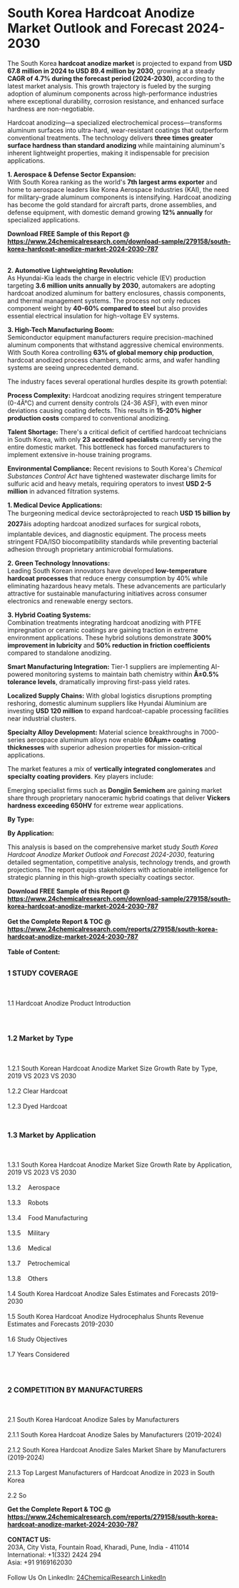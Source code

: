 <h1>South Korea Hardcoat Anodize Market Outlook and Forecast 2024-2030</h1><p>The South Korea <strong>hardcoat anodize market</strong> is projected to expand from <strong>USD 67.8 million in 2024 to USD 89.4 million by 2030</strong>, growing at a steady <strong>CAGR of 4.7% during the forecast period (2024-2030)</strong>, according to the latest market analysis. This growth trajectory is fueled by the surging adoption of aluminum components across high-performance industries where exceptional durability, corrosion resistance, and enhanced surface hardness are non-negotiable.</p><p>Hardcoat anodizing—a specialized electrochemical process—transforms aluminum surfaces into ultra-hard, wear-resistant coatings that outperform conventional treatments. The technology delivers <strong>three times greater surface hardness than standard anodizing</strong> while maintaining aluminum's inherent lightweight properties, making it indispensable for precision applications.</p><p><strong>1. Aerospace &amp; Defense Sector Expansion:</strong><br>
With South Korea ranking as the world's <strong>7th largest arms exporter</strong> and home to aerospace leaders like Korea Aerospace Industries (KAI), the need for military-grade aluminum components is intensifying. Hardcoat anodizing has become the gold standard for aircraft parts, drone assemblies, and defense equipment, with domestic demand growing <strong>12% annually</strong> for specialized applications.</p><div><b>Download FREE Sample of this Report @ 
            <a href="https://www.24chemicalresearch.com/download-sample/279158/south-korea-hardcoat-anodize-market-2024-2030-787">
            https://www.24chemicalresearch.com/download-sample/279158/south-korea-hardcoat-anodize-market-2024-2030-787</a></b></div><br><p><strong>2. Automotive Lightweighting Revolution:</strong><br>
As Hyundai-Kia leads the charge in electric vehicle (EV) production targeting <strong>3.6 million units annually by 2030</strong>, automakers are adopting hardcoat anodized aluminum for battery enclosures, chassis components, and thermal management systems. The process not only reduces component weight by <strong>40-60% compared to steel</strong> but also provides essential electrical insulation for high-voltage EV systems.</p><p><strong>3. High-Tech Manufacturing Boom:</strong><br>
Semiconductor equipment manufacturers require precision-machined aluminum components that withstand aggressive chemical environments. With South Korea controlling <strong>63% of global memory chip production</strong>, hardcoat anodized process chambers, robotic arms, and wafer handling systems are seeing unprecedented demand.</p><p>The industry faces several operational hurdles despite its growth potential:</p><p><strong>Process Complexity:</strong> Hardcoat anodizing requires stringent temperature (0-4Â°C) and current density controls (24-36 ASF), with even minor deviations causing coating defects. This results in <strong>15-20% higher production costs</strong> compared to conventional anodizing.</p><p><strong>Talent Shortage:</strong> There's a critical deficit of certified hardcoat technicians in South Korea, with only <strong>23 accredited specialists</strong> currently serving the entire domestic market. This bottleneck has forced manufacturers to implement extensive in-house training programs.</p><p><strong>Environmental Compliance:</strong> Recent revisions to South Korea's <em>Chemical Substances Control Act</em> have tightened wastewater discharge limits for sulfuric acid and heavy metals, requiring operators to invest <strong>USD 2-5 million</strong> in advanced filtration systems.</p><p><strong>1. Medical Device Applications:</strong><br>
The burgeoning medical device sectorâprojected to reach <strong>USD 15 billion by 2027</strong>âis adopting hardcoat anodized surfaces for surgical robots, implantable devices, and diagnostic equipment. The process meets stringent FDA/ISO biocompatibility standards while preventing bacterial adhesion through proprietary antimicrobial formulations.</p><p><strong>2. Green Technology Innovations:</strong><br>
Leading South Korean innovators have developed <strong>low-temperature hardcoat processes</strong> that reduce energy consumption by 40% while eliminating hazardous heavy metals. These advancements are particularly attractive for sustainable manufacturing initiatives across consumer electronics and renewable energy sectors.</p><p><strong>3. Hybrid Coating Systems:</strong><br>
Combination treatments integrating hardcoat anodizing with PTFE impregnation or ceramic coatings are gaining traction in extreme environment applications. These hybrid solutions demonstrate <strong>300% improvement in lubricity</strong> and <strong>50% reduction in friction coefficients</strong> compared to standalone anodizing.</p><p><strong>Smart Manufacturing Integration:</strong> Tier-1 suppliers are implementing AI-powered monitoring systems to maintain bath chemistry within <strong>Â±0.5% tolerance levels</strong>, dramatically improving first-pass yield rates.</p><p><strong>Localized Supply Chains:</strong> With global logistics disruptions prompting reshoring, domestic aluminum suppliers like Hyundai Aluminium are investing <strong>USD 120 million</strong> to expand hardcoat-capable processing facilities near industrial clusters.</p><p><strong>Specialty Alloy Development:</strong> Material science breakthroughs in 7000-series aerospace aluminum alloys now enable <strong>60Âµm+ coating thicknesses</strong> with superior adhesion properties for mission-critical applications.</p><p>The market features a mix of <strong>vertically integrated conglomerates</strong> and <strong>specialty coating providers</strong>. Key players include:</p><p>Emerging specialist firms such as <strong>Dongjin Semichem</strong> are gaining market share through proprietary nanoceramic hybrid coatings that deliver <strong>Vickers hardness exceeding 650HV</strong> for extreme wear applications.</p><p><strong>By Type:</strong></p><p><strong>By Application:</strong></p><p>This analysis is based on the comprehensive market study <em>South Korea Hardcoat Anodize Market Outlook and Forecast 2024-2030</em>, featuring detailed segmentation, competitive analysis, technology trends, and growth projections. The report equips stakeholders with actionable intelligence for strategic planning in this high-growth specialty coatings sector.</p><div><b>Download FREE Sample of this Report @ 
            <a href="https://www.24chemicalresearch.com/download-sample/279158/south-korea-hardcoat-anodize-market-2024-2030-787">
            https://www.24chemicalresearch.com/download-sample/279158/south-korea-hardcoat-anodize-market-2024-2030-787</a></b></div><br><div><b>Get the Complete Report & TOC @ 
            <a href="https://www.24chemicalresearch.com/reports/279158/south-korea-hardcoat-anodize-market-2024-2030-787">
            https://www.24chemicalresearch.com/reports/279158/south-korea-hardcoat-anodize-market-2024-2030-787</a></b></div><br>
            <b>Table of Content:</b><p><h2><span style="font-size:16px"><strong>1 STUDY COVERAGE</strong></span></h2><br />
<p>1.1 Hardcoat Anodize Product Introduction</p><br />
<h2><span style="font-size:16px"><strong>1.2 Market by Type</strong></span></h2><br />
<p>1.2.1 South Korean Hardcoat Anodize Market Size Growth Rate by Type, 2019 VS 2023 VS 2030<br /><br />
1.2.2 Clear Hardcoat&nbsp;&nbsp; &nbsp;<br /><br />
1.2.3 Dyed Hardcoat<br /><br />
<h2><span style="font-size:16px"><strong>1.3 Market by Application</strong></span></h2><br />
<p>1.3.1 South Korea Hardcoat Anodize Market Size Growth Rate by Application, 2019 VS 2023 VS 2030<br /><br />
1.3.2&nbsp;&nbsp; &nbsp;Aerospace<br /><br />
1.3.3&nbsp;&nbsp; &nbsp;Robots<br /><br />
1.3.4&nbsp;&nbsp; &nbsp;Food Manufacturing<br /><br />
1.3.5&nbsp;&nbsp; &nbsp;Military<br /><br />
1.3.6&nbsp;&nbsp; &nbsp;Medical<br /><br />
1.3.7&nbsp;&nbsp; &nbsp;Petrochemical<br /><br />
1.3.8&nbsp;&nbsp; &nbsp;Others<br /><br />
1.4 South Korea Hardcoat Anodize Sales Estimates and Forecasts 2019-2030<br /><br />
1.5 South Korea Hardcoat Anodize Hydrocephalus Shunts Revenue Estimates and Forecasts 2019-2030<br /><br />
1.6 Study Objectives<br /><br />
1.7 Years Considered</p><br />
<h2><span style="font-size:16px"><strong>2 COMPETITION BY MANUFACTURERS</strong></span></h2><br />
<p>2.1 South Korea Hardcoat Anodize Sales by Manufacturers<br /><br />
2.1.1 South Korea Hardcoat Anodize Sales by Manufacturers (2019-2024)<br /><br />
2.1.2 South Korea Hardcoat Anodize Sales Market Share by Manufacturers (2019-2024)<br /><br />
2.1.3 Top Largest Manufacturers of Hardcoat Anodize in 2023 in South Korea<br /><br />
2.2 So</p><div><b>Get the Complete Report & TOC @ 
            <a href="https://www.24chemicalresearch.com/reports/279158/south-korea-hardcoat-anodize-market-2024-2030-787">
            https://www.24chemicalresearch.com/reports/279158/south-korea-hardcoat-anodize-market-2024-2030-787</a></b></div><br><b>CONTACT US:</b><br>
            203A, City Vista, Fountain Road, Kharadi, Pune, India - 411014<br>
            International: +1(332) 2424 294<br>
            Asia: +91 9169162030 <br><br>
            Follow Us On LinkedIn: <a href="https://www.linkedin.com/company/24chemicalresearch/">24ChemicalResearch LinkedIn</a>